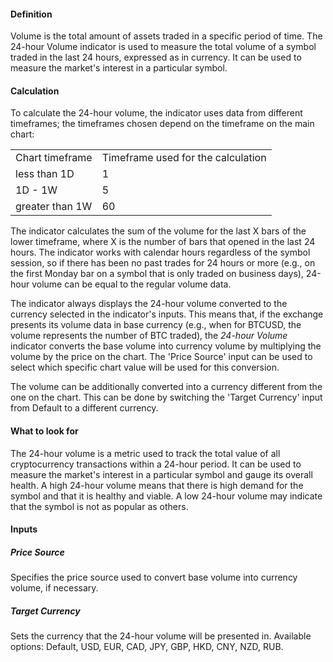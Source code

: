 #### Definition

Volume is the total amount of assets traded in a specific period of time. The 24-hour Volume indicator is used to measure the total volume of a symbol traded in the last 24 hours, expressed as in currency. It can be used to measure the market's interest in a particular symbol.

#### Calculation

To calculate the 24-hour volume, the indicator uses data from different timeframes; the timeframes chosen depend on the timeframe on the main chart:

|  |  |
| --- | --- |
| Chart timeframe | Timeframe used for the calculation |
| less than 1D | 1 |
| 1D - 1W | 5 |
| greater than 1W | 60 |

The indicator calculates the sum of the volume for the last X bars of the lower timeframe, where X is the number of bars that opened in the last 24 hours. The indicator works with calendar hours regardless of the symbol session, so if there has been no past trades for 24 hours or more (e.g., on the first Monday bar on a symbol that is only traded on business days), 24-hour volume can be equal to the regular volume data.

The indicator always displays the 24-hour volume converted to the currency selected in the indicator's inputs. This means that, if the exchange presents its volume data in base currency (e.g., when for BTCUSD, the volume represents the number of BTC traded), the *24-hour Volume* indicator converts the base volume into currency volume by multiplying the volume by the price on the chart. The 'Price Source' input can be used to select which specific chart value will be used for this conversion.

The volume can be additionally converted into a currency different from the one on the chart. This can be done by switching the 'Target Currency' input from Default to a different currency.

#### What to look for

The 24-hour volume is a metric used to track the total value of all cryptocurrency transactions within a 24-hour period. It can be used to measure the market's interest in a particular symbol and gauge its overall health. A high 24-hour volume means that there is high demand for the symbol and that it is healthy and viable. A low 24-hour volume may indicate that the symbol is not as popular as others.

#### Inputs

  

##### Price Source

Specifies the price source used to convert base volume into currency volume, if necessary.

##### Target Currency

Sets the currency that the 24-hour volume will be presented in. Available options: Default, USD, EUR, CAD, JPY, GBP, HKD, CNY, NZD, RUB.